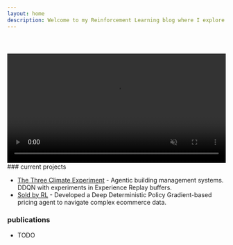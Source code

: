 ```yaml
---
layout: home
description: Welcome to my Reinforcement Learning blog where I explore RL concepts, projects, and insights to connect with top RL labs in London.
---
```


<style>
/* Add the CSS for the typing animation */
@keyframes typing {
    from { width: 0; }
    to { width: 100%; }
}

@keyframes blink-caret {
    from, to { border-color: transparent; }
    50% { border-color: black; }
}

.typing-animation {
    font-size: 30px;
    white-space: nowrap;
    overflow: hidden;
    border-right: 3px solid;
    width: 0;
    animation: typing 4s steps(40, end), blink-caret .75s step-end infinite;
    animation-fill-mode: forwards; /* Ensure the animation stays at the end state */
    margin: 20px auto;
    display: inline-block;
}
</style>
<div class="typing-animation" id="typing-text"></div> <!-- Add the typing animation -->
<script>
    // JavaScript to set the text content
    var text = "welcome to my journal";
    document.getElementById("typing-text").textContent = text;
    // Stop the caret blinking after the typing animation completes
    setTimeout(function() {
        document.querySelector('.typing-animation').style.borderRight = 'none';
    }, 4000); // Match the duration of the typing animation
</script>

<video width="100%" height="auto" controls autoplay loop muted>
    <source src="https://itsnemoooo.github.io/assets/vids/welcome_animation.mp4" type="video/mp4">
    Your browser does not support the video tag.
</video>
### current projects

- [The Three Climate Experiment](projects/three_climate_experiment) - Agentic building management systems. DDQN with experiments in Experience Replay buffers.
- [Sold by RL](projects/sold-by-RL) - Developed a Deep Deterministic Policy Gradient-based pricing agent to navigate complex ecommerce data.

### publications
- TODO

<!-- - [Lessons from my startup](blog/cofounder-story)

- [What I learned in filters](blog/what-I-learned-in-filters) -->
